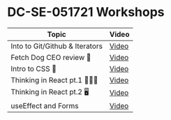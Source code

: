 # DC-SE-051721 Workshops

| Topic            | Video                |
| -----            | -----                |
| Into to Git/Github & Iterators| [Video](https://youtu.be/5FcwyPNn6ZE) |
| Fetch Dog CEO review 🐶| [Video](https://youtu.be/12kfScN1wXI) |
| Intro to CSS 💅| [Video](https://youtu.be/LgaKGyANghQ) |
| Thinking in React pt.1 🧑🏽‍💻| [Video](https://youtu.be/A79Lo_APftw) |
| Thinking in React pt.2 🖥| [Video](https://youtu.be/PBII-gH2epA) |
| useEffect and Forms | [Video](https://youtu.be/z4tAtdhW31U) |



